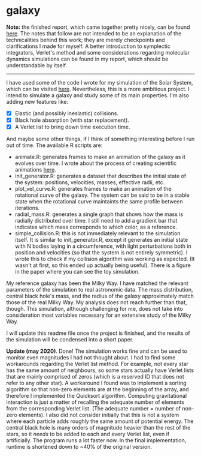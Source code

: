 # galaxy

**Note:** the finished report, which came together pretty nicely, can be found [here](https://github.com/malmriv/galaxy/blob/master/almagro2020.pdf). The notes that follow are not intended to be an explanation of the technicalities behind this work; they are merely checkpoints and clarifications I made for myself. A better introduction to symplectic integrators, Verlet's method and some considerations regarding molecular dynamics simulations can be found in my report, which should be understandable by itself. 
****
I have used some of the code I wrote for my simulation of the Solar System, which can be visited [here](https://github.com/malmriv/solarsystem). Nevertheless, this is a more ambitious project. I intend to simulate a galaxy and study some of its main properties. I'm also adding new features like:

  * [x] Elastic (and possibly ineslastic) collisions.
  * [x] Black hole absorption (with star replacement).
  * [x] A Verlet list to bring down time execution time.
 
And maybe some other things, if I think of something interesting before I run out of time. The available R scripts are:

  * animate.R: generates frames to make an animation of the galaxy as it evolves over time. I wrote about the process of creating scientific animations [here](https://malmriv.github.io/posts/2020/04/make-animations-with-R/).
  * init_generator.R: generates a dataset that describes the initial state of the system: positions, velocities, masses, effective radii, etc.
  * plot_vel_curve.R: generates frames to make an animation of the rotational curve of the galaxy. The system can be said to be in a stable state when the rotational curve maintaints the same profile between iterations.
  * radial_mass.R: generates a single graph that shows how the mass is radially distributed over time. I still need to add a gradient bar that indicates which mass corresponds to which color, as a reference.
  * simple_collision.R: this is not immediately relevant to the simulation itself. It is similar to init_generator.R, except it generates an initial state with N bodies laying in a circumference, with light perturbations both in position and velocities (so that the system is not entirely symmetric). I wrote this to check if my collision algorithm was working as expected. (It wasn't at first, so this ended up actually being useful). There is a figure in the paper where you can see the toy simulation.

My reference galaxy has been the Milky Way. I have matched the relevant parameters of the simulation to real astronomic data. The mass distribution, central black hole's mass, and the radius of the galaxy approximately match those of the real Milky Way. My analysis does not reach further than that, though. This simulation, although challenging for me, does not take into consideration most variables necessary for an extensive study of the Milky Way.  

I will update this readme file once the project is finished, and the results of the simulation will be condensed into a short paper.

**Update (may 2020)**. Done! The simulation works fine and can be used to monitor even magnitudes I had not thought about. I had to find some workarounds regarding the Verlet list method. For example, not every star has the same amount of neighbours, so some stars actually have Verlet lists that are mainly comprised of zeros (which is a reserved ID that does not refer to any other star). A workaround I found was to implement a sorting algorithm so that non-zero elements are at the beginning of the array, and therefore I implemented the Quicksort algorithm. Computing gravitational interaction is just a matter of recalling the adequate number of elements from the corresponding Verlet list. (The adequate number = number of non-zero elements). I also did not consider initially that this is not a system where each particle adds roughly the same amount of potential energy. The central black hole is many orders of magnitude heavier than the rest of the stars, so it *needs* to be added to each and every Verlet list, even if artificially. The program runs a lot faster now. In the final implementation, runtime is shortened down to ~40% of the original version.

